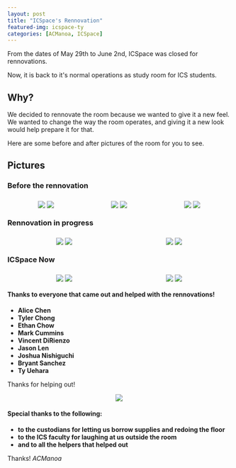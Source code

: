 ```yaml
---
layout: post
title: "ICSpace's Rennovation"
featured-img: icspace-ty
categories: [ACManoa, ICSpace]
---
```


From the dates of May 29th to June 2nd, ICSpace was closed for rennovations.

Now, it is back to it's normal operations as study room for ICS students.

## Why?
We decided to rennovate the room because we wanted to give it a new feel. We wanted to change the way the room operates, and giving it a new look would help prepare it for that.

Here are some before and after pictures of the room for you to see.

## Pictures

### Before the rennovation

<center>
	<div class="row"> 
	  <div class="column">
	    <img src="/assets/img/posts/icspace-rennovation/before1.jpg" data-featherlight data-featherlight-target-attr="src">
	  	<img src="/assets/img/posts/icspace-rennovation/before2.jpg" data-featherlight data-featherlight-target-attr="src">
	  </div>
	  <div class="column">
	    <img src="/assets/img/posts/icspace-rennovation/before3.jpg" data-featherlight data-featherlight-target-attr="src">
	  	<img src="/assets/img/posts/icspace-rennovation/before4.jpg" data-featherlight data-featherlight-target-attr="src">
	  </div> 
	   <div class="column">
	    <img src="/assets/img/posts/icspace-rennovation/before5.jpg" data-featherlight data-featherlight-target-attr="src">
	  	<img src="/assets/img/posts/icspace-rennovation/before6.jpg" data-featherlight data-featherlight-target-attr="src">
	  </div> 
	</div>
</center>

### Rennovation in progress
<center>
	<div class="row"> 
	  <div class="column">
	    <img src="/assets/img/posts/icspace-rennovation/progress1.jpg" data-featherlight data-featherlight-target-attr="src">
	  	<img src="/assets/img/posts/icspace-rennovation/progress2.jpg" data-featherlight data-featherlight-target-attr="src">
	  </div>
	  <div class="column">
	    <img src="/assets/img/posts/icspace-rennovation/progress3.jpg" data-featherlight data-featherlight-target-attr="src">
	  	<img src="/assets/img/posts/icspace-rennovation/progress4.jpg" data-featherlight data-featherlight-target-attr="src">
	  </div> 
	</div>
</center>


### ICSpace Now

<center>
	<div class="row"> 
	  <div class="column">
	    <img src="/assets/img/posts/icspace-rennovation/after1.jpg" data-featherlight data-featherlight-target-attr="src">
	  	<img src="/assets/img/posts/icspace-rennovation/after2.jpg" data-featherlight data-featherlight-target-attr="src">
	  </div>
	  <div class="column">
	    <img src="/assets/img/posts/icspace-rennovation/after3.jpg" data-featherlight data-featherlight-target-attr="src">
	  	<img src="/assets/img/posts/icspace-rennovation/after4.jpg" data-featherlight data-featherlight-target-attr="src">
	  </div> 
	</div>
</center>

#### Thanks to everyone that came out and helped with the rennovations!

* **Alice Chen**
* **Tyler Chong**
* **Ethan Chow**
* **Mark Cummins**
* **Vincent DiRienzo**
* **Jason Len**
* **Joshua Nishiguchi**
* **Bryant Sanchez**
* **Ty Uehara**

Thanks for helping out!

<center>
	<figure class="full">
	    <img src="/assets/img/posts/icspace-rennovation/footer.jpg" data-featherlight data-featherlight-target-attr="src">
	</figure>
</center>

#### Special thanks to the following:

* **to the custodians for letting us borrow supplies and redoing the floor**
* **to the ICS faculty for laughing at us outside the room**
* **and to all the helpers that helped out**

Thanks!
_ACManoa_

<style>
	.row {
	  display: flex;
	  flex-wrap: wrap;
	  padding: 0 4px;
	}

	/* Create four equal columns that sits next to each other */
	.column {
	  flex: 100%;
	  max-width: 50%;
	  padding: 0 4px;
	}

	.column img {
	  margin-top: 8px;
	  vertical-align: middle;
	  cursor: pointer;
	}

	/* Responsive layout - makes a two column-layout instead of four columns */
	@media screen and (max-width: 800px) {
	  .column {
	    flex: 50%;
	    max-width: 50%;
	  }
	}

	/* Responsive layout - makes the two columns stack on top of each other instead of next to each other */
	@media screen and (max-width: 600px) {
	  .column {
	    flex: 100%;
	    max-width: 100%;
	  }
	}
</style>

<link href="//cdn.rawgit.com/noelboss/featherlight/1.7.13/release/featherlight.min.css" type="text/css" rel="stylesheet" />
<script src="//code.jquery.com/jquery-latest.js"></script>
<script src="//cdn.rawgit.com/noelboss/featherlight/1.7.13/release/featherlight.min.js" type="text/javascript" charset="utf-8"></script>
<style>